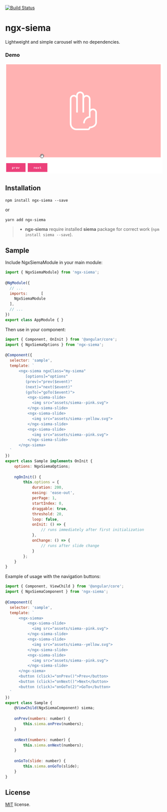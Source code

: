 [![Build Status](https://travis-ci.org/LexZhukov/ngx-siema.svg?branch=master)](https://travis-ci.org/LexZhukov/ngx-siema)

# ngx-siema

Lightweight and simple carousel with no dependencies.

### Demo

![ngx-siema](assets/img/demo.gif)

## Installation

`npm install ngx-siema --save`

or

`yarn add ngx-siema`


> - **ngx-siema** require installed **siema** package for correct work (`npm install siema --save`).

## Sample

Include NgxSiemaModule in your main module:

```javascript
import { NgxSiemaModule} from 'ngx-siema';

@NgModule({
  // ...
  imports:      [
    NgxSiemaModule
  ],
  // ...
})
export class AppModule { }
```

Then use in your component:

```javascript
import { Component, OnInit } from '@angular/core';
import { NgxSiemaOptions } from 'ngx-siema';

@Component({
  selector: 'sample',
  template: `
      <ngx-siema ngxClass="my-siema"
         [options]="options"
         (prev)="prev($event)"
         (next)="next($event)"
         (goTo)="goTo($event)">
    	  <ngx-siema-slide>
    	    <img src="assets/siema--pink.svg">
    	  </ngx-siema-slide>
    	  <ngx-siema-slide>
    	    <img src="assets/siema--yellow.svg">
    	  </ngx-siema-slide>
    	  <ngx-siema-slide>
    	    <img src="assets/siema--pink.svg">
    	  </ngx-siema-slide>
      </ngx-siema>
  `
})
export class Sample implements OnInit {
    options: NgxSiemaOptions;

    ngOnInit() {
        this.options = {
            duration: 200,
            easing: 'ease-out',
            perPage: 1,
            startIndex: 0,
            draggable: true,
            threshold: 20,
            loop: false,
            onInit: () => {
                // runs immediately after first initialization
            },
            onChange: () => {
                // runs after slide change
            }
        };
    }
}
```

Example of usage with the navigation buttons:

```javascript
import { Component, ViewChild } from '@angular/core';
import { NgxSiemaComponent } from 'ngx-siema';

@Component({
  selector: 'sample',
  template: `
      <ngx-siema>
    	  <ngx-siema-slide>
    	    <img src="assets/siema--pink.svg">
    	  </ngx-siema-slide>
    	  <ngx-siema-slide>
    	    <img src="assets/siema--yellow.svg">
    	  </ngx-siema-slide>
    	  <ngx-siema-slide>
    	    <img src="assets/siema--pink.svg">
    	  </ngx-siema-slide>
      </ngx-siema>
      <button (click)="onPrev()">Prev</button>
      <button (click)="onNext()">Next</button>
      <button (click)="onGoTo(2)">GoTo</button>
  `
})
export class Sample {
    @ViewChild(NgxSiemaComponent) siema;

    onPrev(numbers: number) {
        this.siema.onPrev(numbers);
    }

    onNext(numbers: number) {
        this.siema.onNext(numbers);
    }

    onGoTo(slide: number) {
        this.siema.onGoTo(slide);
    }
}
```

## License
[MIT](LICENSE) license.
